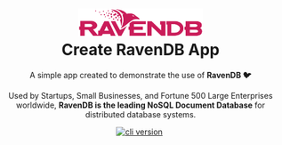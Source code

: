 <h1 align="center">
  <img src="https://github.com/zangassis/ravendb-shop-app/blob/main/img/raven_logo.png?raw=true" width="224px"/><br/>
  Create RavenDB App
</h1>

<p align="center">A simple app created to demonstrate the use of <b>RavenDB 🐦</b></p>
  
 <p align="center">Used by Startups, Small Businesses, and Fortune 500 Large Enterprises worldwide, <b>RavenDB is the leading NoSQL Document Database</b> for distributed database systems.</p>

<p align="center"><a href="https://ravendb.net/download" target="_blank"><img src="https://img.shields.io/badge/version-v5.2.1-purple?style=for-the-badge&logo=none" alt="cli version" /></a>&nbsp;
